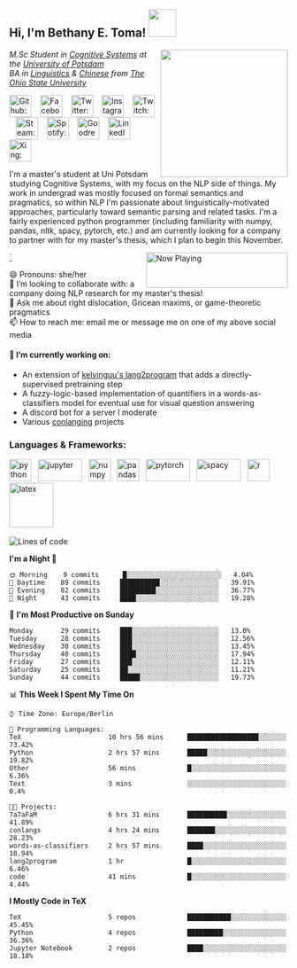 <h2> Hi, I'm Bethany E. Toma! <img src="https://media.giphy.com/media/NMGc9JGgT89b2/giphy.gif" width="50"></h2>
<img align='right' src="https://media.giphy.com/media/jt8mEC6Kffbwbv2tNH/giphy.gif" width="230">
<p><em>M.Sc Student in <a href="https://www.ling.uni-potsdam.de/cogsys/">Cognitive Systems</a> at the <a href="https://www.uni-potsdam.de/en/university-of-potsdam">University of Potsdam</a></br>
  BA in <a href="https://linguistics.osu.edu/">Linguistics</a> & <a href="https://deall.osu.edu/">Chinese</a> from <a href="https://www.osu.edu/">The Ohio State University</a>
</em></p>
<p align="left">
<a href="https://github.com/betoma" target="blank"><img align="center" src="https://cdn.jsdelivr.net/npm/simple-icons@3.0.1/icons/github.svg" alt="Github: betoma" height="40" width="40" /></a> &nbsp;&nbsp;
<a href="https://www.facebook.com/sparksbet/" target="blank"><img align="center" src="https://cdn.jsdelivr.net/npm/simple-icons@3.0.1/icons/facebook.svg" alt="Facebook: /sparksbet" height="40" width="40" /></a> &nbsp;&nbsp;
<a href="https://twitter.com/Sparksbet" target="blank"><img align="center" src="https://cdn.jsdelivr.net/npm/simple-icons@3.0.1/icons/twitter.svg" alt="Twitter: @sparksbet" height="40" width="40" /></a> &nbsp;&nbsp;
<a href="https://www.instagram.com/bethanyetoma/" target="blank"><img align="center" src="https://cdn.jsdelivr.net/npm/simple-icons@3.0.1/icons/instagram.svg" alt="Instagram: bethanyetoma" height="40" width="40" /></a> &nbsp;&nbsp;
<a href="https://www.twitch.tv/sparksbet" target="blank"><img align="center" src="https://cdn.jsdelivr.net/npm/simple-icons@3.0.1/icons/twitch.svg" alt="Twitch: sparksbet" height="40" width="40" /></a> &nbsp;&nbsp;
<a href="https://steamcommunity.com/id/sparksbet/" target="blank"><img align="center" src="https://cdn.jsdelivr.net/npm/simple-icons@3.0.1/icons/steam.svg" alt="Steam: sparksbet" height="40" width="40" /></a> &nbsp;&nbsp;
<!-- <a href="" target="blank"><img align="center" src="https://cdn.jsdelivr.net/npm/simple-icons@3.0.1/icons/discord.svg" alt="Discord: sparksbet" height="40" width="40" /></a> &nbsp;&nbsp;-->
<a href="https://open.spotify.com/user/21krnfigajmoh4z67biedhaii?si=zvCxIZo5RMOtpgbvC32onw" target="blank"><img align="center" src="https://cdn.jsdelivr.net/npm/simple-icons@3.0.1/icons/spotify.svg" alt="Spotify: Bethany E. Toma" height="40" width="40" /></a> &nbsp;&nbsp;
<a href="https://www.goodreads.com/sparksbet" target="blank"><img align="center" src="https://cdn.jsdelivr.net/npm/simple-icons@3.0.1/icons/goodreads.svg" alt="Goodreads: sparksbet" height="40" width="40" /></a> &nbsp;&nbsp;
<a href="https://www.linkedin.com/in/betoma" target="blank"><img align="center" src="https://cdn.jsdelivr.net/npm/simple-icons@3.0.1/icons/linkedin.svg" alt="LinkedIn: Bethany Toma" height="40" width="40" /></a> &nbsp;&nbsp;
<a href="https://www.xing.com/profile/BethanyElise_Toma/cv" target="blank"><img align="center" src="https://cdn.jsdelivr.net/npm/simple-icons@3.0.1/icons/xing.svg" alt="Xing: BethanyElise_Toma" height="40" width="40" /></a> &nbsp;&nbsp;
</p>

I'm a master's student at Uni Potsdam studying Cognitive Systems, with my focus on the NLP side of things. My work in undergrad was mostly focused on formal semantics and pragmatics, so within NLP I'm passionate about linguistically-motivated approaches, particularly toward semantic parsing and related tasks. I'm a fairly experienced python programmer (including familiarity with numpy, pandas, nltk, spacy, pytorch, etc.) and am currently looking for a company to partner with for my master's thesis, which I plan to begin this November.

<a href="https://natemoo-re-sable.vercel.app/now-playing?open">
    <img align='right' src="https://natemoo-re-sable.vercel.app/now-playing" width="256" height="64" alt="Now Playing">`
</a>

😄 Pronouns: she/her    
👯 I’m looking to collaborate with: a company doing NLP research for my master's thesis!    
💬 Ask me about right dislocation, Gricean maxims, or game-theoretic pragmatics    
📫 How to reach me: email me or message me on one of my above social media

#### 🔭 I’m currently working on: 
  - An extension of [kelvinguu's lang2program](https://github.com/kelvinguu/lang2program) that adds a directly-supervised pretraining step
  - A fuzzy-logic-based implementation of quantifiers in a words-as-classifiers model for eventual use for visual question answering
  - A discord bot for a server I moderate
  - Various [conlanging](https://conlang.org/) projects
  
### Languages & Frameworks:
<p align="left">
<!--<code>--><img src="https://github.com/abranhe/programming-languages-logos/blob/master/src/python/python.svg" alt="python" width="40" height="40"/><!--</code>-->&nbsp;&nbsp;
<img src="https://github.com/jupyter/design/blob/master/logos/Rectangle%20Logo/rectanglelogo-greytext-orangebody-greymoons/rectanglelogo-greytext-orangebody-greymoons.svg" alt="jupyter" width="80" height="40"/>&nbsp;&nbsp;
<img src="https://github.com/valohai/ml-logos/blob/master/numpy-logo.svg" alt="numpy" height="40"/>&nbsp;&nbsp;
<img src="https://github.com/valohai/ml-logos/blob/master/pandas.svg" alt="pandas" height="40"/>&nbsp;&nbsp;
<img src="https://github.com/valohai/ml-logos/blob/master/pytorch.svg" alt="pytorch" width="80" height="40"/>&nbsp;&nbsp;
<img src="https://github.com/explosion/spaCy/blob/master/website/src/images/logo.svg" alt="spacy" width="80" height="40"/>&nbsp;&nbsp;
<!--<code>--><img src="https://github.com/abranhe/programming-languages-logos/blob/master/src/r/r.svg" alt="r" width="40" height="40"/><!--</code>-->&nbsp;&nbsp;
<img src="https://upload.wikimedia.org/wikipedia/commons/9/92/LaTeX_logo.svg" alt="latex" width="80"/>&nbsp;&nbsp;
</p>

<!--START_SECTION:waka-->
![Lines of code](https://img.shields.io/badge/From%20Hello%20World%20I%27ve%20Written-1.4%20million%20lines%20of%20code-blue)

**I'm a Night 🦉** 

```text
🌞 Morning    9 commits      █░░░░░░░░░░░░░░░░░░░░░░░░   4.04% 
🌆 Daytime    89 commits     ██████████░░░░░░░░░░░░░░░   39.91% 
🌃 Evening    82 commits     █████████░░░░░░░░░░░░░░░░   36.77% 
🌙 Night      43 commits     ████░░░░░░░░░░░░░░░░░░░░░   19.28%

```
📅 **I'm Most Productive on Sunday** 

```text
Monday       29 commits     ███░░░░░░░░░░░░░░░░░░░░░░   13.0% 
Tuesday      28 commits     ███░░░░░░░░░░░░░░░░░░░░░░   12.56% 
Wednesday    30 commits     ███░░░░░░░░░░░░░░░░░░░░░░   13.45% 
Thursday     40 commits     ████░░░░░░░░░░░░░░░░░░░░░   17.94% 
Friday       27 commits     ███░░░░░░░░░░░░░░░░░░░░░░   12.11% 
Saturday     25 commits     ██░░░░░░░░░░░░░░░░░░░░░░░   11.21% 
Sunday       44 commits     █████░░░░░░░░░░░░░░░░░░░░   19.73%

```


📊 **This Week I Spent My Time On** 

```text
⌚︎ Time Zone: Europe/Berlin

💬 Programming Languages: 
TeX                      10 hrs 56 mins      ██████████████████░░░░░░░   73.42% 
Python                   2 hrs 57 mins       █████░░░░░░░░░░░░░░░░░░░░   19.82% 
Other                    56 mins             █░░░░░░░░░░░░░░░░░░░░░░░░   6.36% 
Text                     3 mins              ░░░░░░░░░░░░░░░░░░░░░░░░░   0.4%

🐱‍💻 Projects: 
7a7aFaM                  6 hrs 31 mins       ██████████░░░░░░░░░░░░░░░   41.89% 
conlangs                 4 hrs 24 mins       ███████░░░░░░░░░░░░░░░░░░   28.23% 
words-as-classifiers     2 hrs 57 mins       ████░░░░░░░░░░░░░░░░░░░░░   18.94% 
lang2program             1 hr                █░░░░░░░░░░░░░░░░░░░░░░░░   6.46% 
code                     41 mins             █░░░░░░░░░░░░░░░░░░░░░░░░   4.44%

```

**I Mostly Code in TeX** 

```text
TeX                      5 repos             ███████████░░░░░░░░░░░░░░   45.45% 
Python                   4 repos             █████████░░░░░░░░░░░░░░░░   36.36% 
Jupyter Notebook         2 repos             ████░░░░░░░░░░░░░░░░░░░░░   18.18%

```



<!--END_SECTION:waka-->
